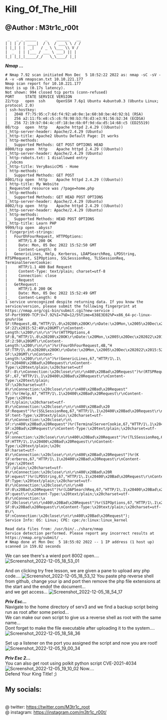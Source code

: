 # King_Of_The_Hill
## @Author : M3tr1c_r00t
```
 _   _ _ _____    _    ______   __
| | | / | ____|  / \  / ___\ \ / /
| |_| | |  _|   / _ \ \___ \\ V / 
|  _  | | |___ / ___ \ ___) || |  
|_| |_|_|_____/_/   \_\____/ |_|  

```

_**Nmap ...**_
```
# Nmap 7.92 scan initiated Mon Dec  5 18:52:22 2022 as: nmap -sC -sV -A -v -oN nmapscan.txt 10.10.221.177
Nmap scan report for 10.10.221.177
Host is up (0.17s latency).
Not shown: 994 closed tcp ports (conn-refused)
PORT     STATE SERVICE VERSION
22/tcp   open  ssh     OpenSSH 7.6p1 Ubuntu 4ubuntu0.3 (Ubuntu Linux; protocol 2.0)
| ssh-hostkey: 
|   2048 f7:75:95:c7:6d:f4:92:a0:0e:1e:60:b8:be:4d:92:b1 (RSA)
|   256 a2:11:fb:e8:c5:c6:f8:98:b3:f8:d3:e3:91:56:b2:34 (ECDSA)
|_  256 72:19:b7:04:4c:df:18:be:6b:0f:9d:da:d5:14:68:c5 (ED25519)
80/tcp   open  http    Apache httpd 2.4.29 ((Ubuntu))
|_http-server-header: Apache/2.4.29 (Ubuntu)
|_http-title: Apache2 Ubuntu Default Page: It works
| http-methods: 
|_  Supported Methods: GET POST OPTIONS HEAD
8000/tcp open  http    Apache httpd 2.4.29 ((Ubuntu))
|_http-server-header: Apache/2.4.29 (Ubuntu)
| http-robots.txt: 1 disallowed entry 
|_/vbcms
|_http-title: VeryBasicCMS - Home
| http-methods: 
|_  Supported Methods: GET POST
8001/tcp open  http    Apache httpd 2.4.29 ((Ubuntu))
| http-title: My Website
|_Requested resource was /?page=home.php
| http-methods: 
|_  Supported Methods: GET HEAD POST OPTIONS
|_http-server-header: Apache/2.4.29 (Ubuntu)
8002/tcp open  http    Apache httpd 2.4.29 ((Ubuntu))
|_http-server-header: Apache/2.4.29 (Ubuntu)
| http-methods: 
|_  Supported Methods: HEAD POST OPTIONS
|_http-title: Learn PHP
9999/tcp open  abyss?
| fingerprint-strings: 
|   FourOhFourRequest, HTTPOptions: 
|     HTTP/1.0 200 OK
|     Date: Mon, 05 Dec 2022 15:52:50 GMT
|     Content-Length: 0
|   GenericLines, Help, Kerberos, LDAPSearchReq, LPDString, RTSPRequest, SIPOptions, SSLSessionReq, TLSSessionReq, TerminalServerCookie: 
|     HTTP/1.1 400 Bad Request
|     Content-Type: text/plain; charset=utf-8
|     Connection: close
|     Request
|   GetRequest: 
|     HTTP/1.0 200 OK
|     Date: Mon, 05 Dec 2022 15:52:49 GMT
|_    Content-Length: 0
1 service unrecognized despite returning data. If you know the service/version, please submit the following fingerprint at https://nmap.org/cgi-bin/submit.cgi?new-service :
SF-Port9999-TCP:V=7.92%I=7%D=12/5%Time=638E3E02%P=x86_64-pc-linux-gnu%r(Ge
SF:tRequest,4B,"HTTP/1\.0\x20200\x20OK\r\nDate:\x20Mon,\x2005\x20Dec\x2020
SF:22\x2015:52:49\x20GMT\r\nContent-Length:\x200\r\n\r\n")%r(HTTPOptions,4
SF:B,"HTTP/1\.0\x20200\x20OK\r\nDate:\x20Mon,\x2005\x20Dec\x202022\x2015:5
SF:2:50\x20GMT\r\nContent-Length:\x200\r\n\r\n")%r(FourOhFourRequest,4B,"H
SF:TTP/1\.0\x20200\x20OK\r\nDate:\x20Mon,\x2005\x20Dec\x202022\x2015:52:50
SF:\x20GMT\r\nContent-Length:\x200\r\n\r\n")%r(GenericLines,67,"HTTP/1\.1\
SF:x20400\x20Bad\x20Request\r\nContent-Type:\x20text/plain;\x20charset=utf
SF:-8\r\nConnection:\x20close\r\n\r\n400\x20Bad\x20Request")%r(RTSPRequest
SF:,67,"HTTP/1\.1\x20400\x20Bad\x20Request\r\nContent-Type:\x20text/plain;
SF:\x20charset=utf-8\r\nConnection:\x20close\r\n\r\n400\x20Bad\x20Request"
SF:)%r(Help,67,"HTTP/1\.1\x20400\x20Bad\x20Request\r\nContent-Type:\x20tex
SF:t/plain;\x20charset=utf-8\r\nConnection:\x20close\r\n\r\n400\x20Bad\x20
SF:Request")%r(SSLSessionReq,67,"HTTP/1\.1\x20400\x20Bad\x20Request\r\nCon
SF:tent-Type:\x20text/plain;\x20charset=utf-8\r\nConnection:\x20close\r\n\
SF:r\n400\x20Bad\x20Request")%r(TerminalServerCookie,67,"HTTP/1\.1\x20400\
SF:x20Bad\x20Request\r\nContent-Type:\x20text/plain;\x20charset=utf-8\r\nC
SF:onnection:\x20close\r\n\r\n400\x20Bad\x20Request")%r(TLSSessionReq,67,"
SF:HTTP/1\.1\x20400\x20Bad\x20Request\r\nContent-Type:\x20text/plain;\x20c
SF:harset=utf-8\r\nConnection:\x20close\r\n\r\n400\x20Bad\x20Request")%r(K
SF:erberos,67,"HTTP/1\.1\x20400\x20Bad\x20Request\r\nContent-Type:\x20text
SF:/plain;\x20charset=utf-8\r\nConnection:\x20close\r\n\r\n400\x20Bad\x20R
SF:equest")%r(LPDString,67,"HTTP/1\.1\x20400\x20Bad\x20Request\r\nContent-
SF:Type:\x20text/plain;\x20charset=utf-8\r\nConnection:\x20close\r\n\r\n40
SF:0\x20Bad\x20Request")%r(LDAPSearchReq,67,"HTTP/1\.1\x20400\x20Bad\x20Re
SF:quest\r\nContent-Type:\x20text/plain;\x20charset=utf-8\r\nConnection:\x
SF:20close\r\n\r\n400\x20Bad\x20Request")%r(SIPOptions,67,"HTTP/1\.1\x2040
SF:0\x20Bad\x20Request\r\nContent-Type:\x20text/plain;\x20charset=utf-8\r\
SF:nConnection:\x20close\r\n\r\n400\x20Bad\x20Request");
Service Info: OS: Linux; CPE: cpe:/o:linux:linux_kernel

Read data files from: /usr/bin/../share/nmap
Service detection performed. Please report any incorrect results at https://nmap.org/submit/ .
# Nmap done at Mon Dec  5 18:55:02 2022 -- 1 IP address (1 host up) scanned in 159.82 seconds

```
We can see there's a wierd port 8002 open....
![Screenshot_2022-12-05_18_53_01](https://user-images.githubusercontent.com/99975622/207177925-9e11cf8c-1ef7-42e5-843e-1c28b7dd48e5.png)

And on clicking try free lesson, we are given a pane to upload any php code....
![Screenshot_2022-12-05_18_53_12](https://user-images.githubusercontent.com/99975622/207178104-2d5d3637-fd94-418c-9a7b-6a82a4db5717.png)
You paste php reverse shell from github, change your ip and port then remove the php file extensions at the start and the endof the document...
<br>and we get access...
![Screenshot_2022-12-05_18_54_17](https://user-images.githubusercontent.com/99975622/207178469-faca48ff-9b57-43a6-9d76-6fb7546e7084.png)

_**Priv Esc...**_
<br>Navigate to the home directory of serv3 and we find a backup script being run as root after some period...
<br> We can make our own script to give us a reverse shell as root with the same name...
<br>Dont forget to make the file executable after uploading it to the system....
![Screenshot_2022-12-05_18_58_36](https://user-images.githubusercontent.com/99975622/207181123-eb909ddf-74fc-4aaa-a664-e670aa4274be.png)

Set up a listener on the port you assigned the script and now you are root!
![Screenshot_2022-12-05_19_00_34](https://user-images.githubusercontent.com/99975622/207182293-cd17880a-092a-482a-b4bd-4db8d99651d9.png)

_**Priv Esc 2...**_
<br> You can also get root using polkit python script CVE-2021-4034
![Screenshot_2022-12-05_19_10_02](https://user-images.githubusercontent.com/99975622/207182478-18ec3c49-5760-4d5a-b509-96c11dd78aac.png)
Now....
<br>Defend Your King Title! 
;)
## My socials:
<br>@ twitter: https://twitter.com/M3tr1c_root
<br>@ instagram: https://instagram.com/m3tr1c_r00t/



